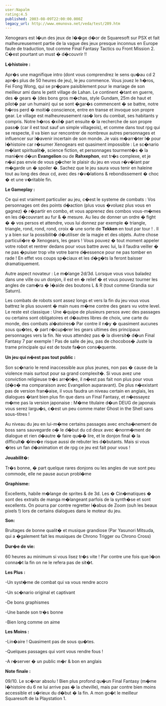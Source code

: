 ```yaml
---
user:Napalm
rating:4.5
published: 2003-08-09T22:00:00.000Z
legacy_url: http://www.emunova.net/veda/test/209.htm
---
```

Xenogears est l�un des jeux de l��ge d�or de Squaresoft sur PSX et fait malheureusement partie de la vague des jeux presque inconnus en Europe faute de traduction, tout comme Final Fantasy Tactics ou Front Mission 2\. C�est pourtant un must � d�couvrir !!  

  

**L�histoire :**  

Apr�s une magnifique intro (dont vous comprendrez le sens qu�au cd 2 apr�s plus de 50 heures de jeu), le jeu commence. Vous jouez le h�ros, Fei Fong Wong, qui se pr�pare paisiblement pour le mariage de son meilleur ami dans le petit village de Lahan. Le continent �tant en guerre, des � gears � (des bons gros m�chas, style Gundam, 25m de haut et pilot� par un humain) qui se sont �gar�s commencent � se battre, notre h�ros perd � moiti� conscience, entre en transe et invoque son propre gear. Le village est malheureusement ras� lors du combat, ses habitants y compris. Notre h�ros �xil� part ensuite � la recherche de son propre pass� (car il est tout sauf un simple villageois), et comme dans tout rpg qui se respecte, il va bien sur rencontrer de nombreux autres personnages et influencer sur l�avenir incertain de son monde. Je vais m�arr�ter l� pour l�histoire car r�sumer Xenogears est quasiment impossible : Le sc�nario m�lant spiritualit�, science fiction, et personnages tourment�s � la mani�re d�un **Evangelion** ou de **Rahxephon**, est tr�s complexe, et je n�ai pas envie de vous g�cher le plaisir du jeu en vous r�v�lant par m�garde un � spoiler �. Sachez que le jeu saura vous tenir en haleine tout au long des deux cd, avec des r�v�lations & rebondissement � choc � et une v�ritable fin.  

  

**Le Gameplay :**  

Ce qui est vraiment particulier au jeu, c�est le systeme de combats : Vos personnages ont des points d�action (plus vous �voluez plus vous en gagnez) � r�partir en combo, et vous apprenez des combos vous-m�mes en les d�couvrant au fur & � mesure. Au lieu de donner un ordre � fight � � vos persos et attendre, vous lui donnez par exemple � triangle, triangle, rond, rond, rond, croix � une sorte de **Tekken** en tout par tour ! . Il y a bien sur la possibilit� d�utiliser de la magie et des objets. Autre chose particuli�re � Xenogears, les gears ! Vous pouvez � tout moment appeler votre robot et rentrer dedans pour vous battre avec lui, la il faudra veiller � ne pas �puiser trop vite votre barre d�essence pour ne pas tomber en rade ! En effet vos coups sp�ciaux et les d�g�ts la feront baisser dramatiquement.   

Autre aspect novateur : Le m�lange 2d/3d. Lorsque vous vous baladez dans une ville ou un donjon, il est en � relief � et vous pouvez tourner les angles de cam�ra � l�aide des boutons L & R (tout comme Grandia sur Saturn).  

Les combats de robots sont assez longs et vers la fin du jeu vous vous battrez le plus souvent � main nues m�me contre des gears vu votre level. Le reste est classique : Une �quipe de plusieurs persos avec des passages ou certains sont obligatoires et d�autres libres de choix, une carte du monde, des combats al�atoires� Par contre il n�y � quasiment aucunes sous qu�tes, � part r�cup�rer les gears ultimes des principaux personnages vers la fin. Ne vous attendez pas � la diversit� d�un Final Fantasy 7 par exemple ! Pas de salle de jeu, pas de chocobos� Juste la trame principale qui est de toute fa�on cons�quente.  

  

**Un jeu qui n�est pas tout public :**  

Son sc�nario le rend inaccessible aux plus jeunes, non pas � cause de la violence mais surtout pour sa grand complexit�. Si vous avez une conviction religieuse tr�s arr�t�e, il n�est pas fait non plus pour vous (d�o� ma comparaison avec Evangelion auparavant). De plus n�existant pas de version fran�aise, il vous faudra un niveau certain en anglais, les dialogues �tant bien plus fin que dans un Final Fantasy, et n�essayez m�me pas la version japonaise : M�me titulaire d�un DEUG de japonais vous serez largu�s, c�est un peu comme mater Ghost in the Shell sans sous-titres !  

Au niveau du jeu en lui-m�me certains passages avec encha�nement de boss sans sauvegarde o� le d�but du cd deux avec �norm�ment de dialogue et rien d�autre � faire qu�� lire, et le donjon final � la difficult� �lev�e risque aussi de rebuter les d�butants. Mais si vous �tes un fan d�animation et de rpg ce jeu est fait pour vous !  

  

**Jouabilit�:**  

Tr�s bonne, � part quelque rares donjons ou les angles de vue sont peu commode, elle ne pause aucun probl�me   

**Graphisme:**  

Excellents, habile m�lange de sprites & de 3d. Les � Cin�matiques � sont des extraits de manga m�langeant parfois de la synth�se et sont excellents. On pourra par contre regretter l�abus de Zoom (ouh les beaux pixels !) lors de certains dialogues dans le moteur du jeu.  

**Son:**   

Bruitages de bonne qualit� et musique grandiose (Par Yasunori Mitsuda, qui a �galement fait les musiques de Chrono Trigger ou Chrono Cross)  

**Dur�e de vie:**  

60 heures au minimum si vous lisez tr�s vite ! Par contre une fois que l�on conna�t la fin on ne le refera pas de sit�t.  

  

**Les Plus :**  

-Un syst�me de combat qui va vous rendre accro  

-Un sc�nario original et captivant  

-De bons graphismes  

-Une bande son tr�s bonne  

-Bien long comme on aime  

  

**Les Moins :**  

-Lin�aire ! Quasiment pas de sous qu�tes.  

-Quelques passages qui vont vous rendre fous !  

-A r�server � un public m�r & bon en anglais  

  

**Note finale :**  

09/10\. Le sc�nar absolu ! Bien plus profond qu�un Final Fantasy (m�me l�histoire du 6 ne lui arrive pas � la cheville), mais par contre bien moins accessible et s�rieux du d�but � la fin. A mon go�t le meilleur Squaresoft de la Playstation 1\.